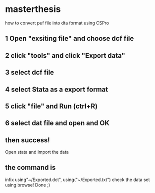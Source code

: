 # masterthesis
how to convert puf file into dta format using CSPro
## 1 Open "exsiting file" and choose dcf file 
## 2 click "tools" and click "Export data"
## 3 select dcf file
## 4 select Stata as a export format
## 5 click "file" and Run (ctrl+R)
## 6 select dat file and open and OK
## then success! 
 Open stata and import the data 
## the command is 
infix using"~/Exported.dct", using("~/Exported.txt")
check the data set using browse! Done ;)
